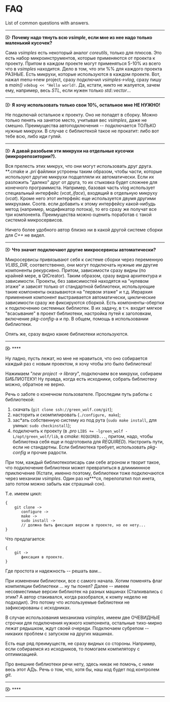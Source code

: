 # FAQ

List of common questions with answers.

---

⌦ **Почему надо тянуть всю *vsimple*, если мне из нее надо только маленький кусочек?**

Сама *vsimples* есть некоторый аналог *coreutils*, только для плюсов. Это есть набор микроинструментов, которые применяются от проекта к проекту. Притом в каждом проекте могут применяться 5-10% из всего что в *vsimples* находится. Дело в том, что эти %% для каждого проекта РАЗНЫЕ. Есть микрухи, которые используются в каждом проекте. Вот, нажал menu->new project, сразу подключил *vsimples->vlog*, сразу пишу в *main()* ```vdebug << "Hello world!```. Да, кстати, никто не жалуется, зачем ему, например, весь *STL*, если нужен только *std::vector*...

---

⌦ **Я хочу использовать только свои 10%, остальное мне НЕ НУЖНО!**

Не подключай остальное к проекту. Оно не попадет в сборку. Можно только пенять на занятое место, учитывая вес *vsimples*, даже не смешно. Преимущества автоподключения -- подключается ТОЛЬКО нужные микрухи. В случае с библиотекой такое не прокатит: либо вот тебе всю, либо иди гуляй.

---

⌦ **А давай разобьем эти микрухи на отдельные кусочки (микрорепозитории?).**

Вся прелесть этих микрух, что они могут использовать друг друга. **.cmake и *.pri* файлики устроены таким образом, чтобы части, которые используют другие микрухи подцепляли их автоматически. Если их разложить "далеко" друг от друга, то их стыковка будет сложнее для конечного программиста. Например, базовая часть vlog использует специальный интерфейс (*vcat_iface*), входящий в отдельную микруху (*vcat*). Кроме него этот интерфейс еще используется двумя другими микрухами. Соотв. если добавить к этому интерфейсу какой-нибудь метод (например, модификатор потока), то его сразу же получат все три компонента. Преимущества можно оценить поработав с такой системой микросервисов.

Ничего более удобного автор близко ни в какой другой системе сборки для *C++* не видел.

---

⌦ **Что значит подключают другие микросервисы автоматически?**

Микросервисы привязывают себя к системе сборки через переменную *VLIBS_DIR*, соответственно, они могут подключать нужные им другие компоненты рекурсивно. Притом, зависимости сразу видны (по крайней мере, в QtCreator). Таким образом, сразу видна архитектура и зависимости. Проекты, без зависимостей находятся на "нулевом этаже" и зависят только от стандартной библиотеки, использующие такие компоненты оказываются на "первом этаже" и т.д. Иерархия применения компонент выстраивается автоматически, циклические зависимости сразу же фиксируются сборкой. Есть компоненты-обертки к подключению системных библиотек. В их задачу, в т.ч. входит мягкое "всасывание" в проект библиотеки, настройка путей к заголовкам, включение *pkg-config*-а и пр. В общем, помощь в использовании библиотеки.

Опять же, сразу видно какие библиотеки используются.

---

⌦ ****

Ну ладно, пусть лежат, но мне не нравиться, что оно собирается каждый раз с новым проектом, я хочу чтобы это было библиотека!

Нажимаем "*new project -> library*", подключаем все микрухи, собираем БИБЛИОТЕКУ! Ну правда, когда есть исходники, собрать библиотеку можно, обратное не верно.

Речь о заботе о конечном пользователе. Проследим путь работы с библиотекой:

1. скачать (```git clone ssh://green_wolf.com/git```);
2. насторить и скомпилировать (```./configure, make```);
3. зас*ать собственную систему из под рута (```sudo make install```, для умных: ```sudo checkinstall```);
4. подключить к проекту (в *.pro* ```LIBS += -lgreen_wolf -L/opt/green_wolf/lib```, в *cmake*: ```REQUIRED...```, притом, надо, чтобы библиотека себя еще и подготовила для *REQUIRED*). Настроить пути, если не стандартны. Если библиотека требует,  использовать *pkg-config* и прочие радости.

При том, каждый библиотекописарь сам себе агроном и творит такое, что подключение библиотеки может превратиться в длииииннное приключение (Кстати, именно поэтому, библиотеки тоже подключаются через механизм *vsimples*. Один раз на***ся, перелопатил пол инета, зато потом можно забыть как страшный сон).

Т.е. имеем цикл:

```    
{   
	git clone ->
       configure ->
       make ->
       sudo install ->
       // должна быть фиксация версии в проекте, но ее нету...
}
```

Что предлагается:

```
{
	git ->
       фиксация в проекте.
}
```

Где простота и надежность -- решать вам...

При изменении библиотеки, все с самого начала. Хотим поменять флаг компиляции библиотеки ... ну ты понел? Далее -- имеем несовместимые версии библиотек на разных машинах (Сталкивались с этим? А автор стакивался, когда разобрался, к компу неделю не подходил). Это потому что используемые библиотеки не зафиксированы с исходниках.

В случае использования механизма *vsimples*, имеем две ОЧЕВИДНЫЕ строчки для подключения нужного компонента, остальные тихо-мирно лежат рядышком, ждут своей очереди. Подключаем субрепом -- никаких проблем с запуском на других машинах.

Есть еще ряд преимуществ, не сразу видных со стороны. Например, если собираемся из исходников, то помогаем компилятору с оптимизацией.

Про внешние библиотеки речи нету, здесь никак не помочь, с ними весь этот АДъ. Речь о том, что, хотя бы, наш код будет под контролем *git*.

---

⌦ ****

---